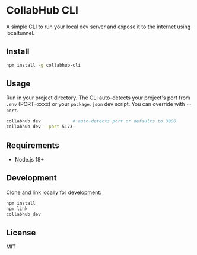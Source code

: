 # CollabHub CLI

A simple CLI to run your local dev server and expose it to the internet using localtunnel.

## Install

```bash
npm install -g collabhub-cli
```

## Usage

Run in your project directory. The CLI auto-detects your project's port from `.env` (PORT=xxxx) or your `package.json` dev script. You can override with `--port`.

```bash
collabhub dev            # auto-detects port or defaults to 3000
collabhub dev --port 5173
```

## Requirements

-   Node.js 18+

## Development

Clone and link locally for development:

```bash
npm install
npm link
collabhub dev
```

## License

MIT
